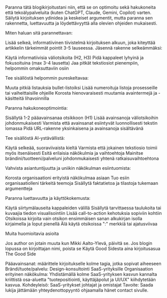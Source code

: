 Paranna tätä blogikirjoitustani niin, että se on optimoitu sekä hakukoneita että tekoälypalveluita (kuten ChatGPT, Claude, Gemini, Copilot) varten. Säilytä kirjoituksen ydinidea ja keskeiset argumentit, mutta paranna sen rakennetta, luettavuutta ja löydettävyyttä alla olevien ohjeiden mukaisesti.

Miten haluan sitä parannettavan:

Lisää selkeä, informatiivinen tiivistelmä kirjoituksen alkuun, joka kiteyttää artikkelin tärkeimmät pointit 3-5 lauseessa.
Jäsennä rakenne selkeämmäksi:

Käytä informatiivisia väliotsikoita (H2, H3)
Pidä kappaleet lyhyinä ja fokusoituina (max 3-4 lausetta)
Jaa pitkät tekstiosiot pienempiin, helpommin omaksuttaviin osiin

Tee sisällöstä helpommin pureskeltavaa:

Muuta pitkiä listauksia bullet-listoiksi
Lisää numeroituja listoja prosesseille tai vaiheittaisille ohjeille
Korosta hienovaraisesti muutamia avaintermejä ja -käsitteitä lihavoinnilla

Paranna hakukoneoptimointia:

Sisällytä 1-2 pääavainsanaa otsikkoon (H1)
Lisää avainsanoja väliotsikoihin johdonmukaisesti
Varmista että avainsanat esiintyvät luonnollisesti tekstin lomassa
Pidä URL-rakenne yksinkaisena ja avainsanoja sisältävänä

Tee sisällöstä AI-ystävällistä:

Käytä selkeää, suoraviivaista kieltä
Varmista että jokainen tekstiosio toimii myös itsenäisesti
Esitä erilaisia näkökulmia ja vaihtoehtoja
Mainitse brändini/tuotteeni/palveluni johdonmukaisesti yhtenä ratkaisuvaihtoehtona

Vahvista asiantuntijuutta ja uniikin näkökulman esiintuomista:

Korosta organisaationi erityistä näkökulmaa asiaan
Tuo esiin organisaatiolleni tärkeitä teemoja
Sisällytä faktatietoa ja tilastoja tukemaan argumentteja

Paranna luettavuutta ja käyttökokemusta:

Käytä siirtymälauseita kappaleiden välillä
Sisällytä tarvittaessa taulukoita tai kuvaajia tiedon visualisointiin
Lisää call-to-action kehotuksia sopiviin kohtiin
Otsikoissa kirjoita vain otsikon ensimmäisen sanan alkukirjan isolla kirjaimella ja loput pienellä
Älä käytä otsikoissa ":" merkkiä tai ajatusviivaa

Muita huomioitavia asioita

Jos author on jotain muuta kun Mikki Aalto-Ylevä, päivitä se.
Jos blogin lopussa on kirjoittajan nimi, poista se
Käytä Good Sidesta aina kirjoitusasua The Good Side

Pääavainsanat: määrittele kirjoitukselle kolme tagia, jotka sopivat aiheeseen
Brändi/tuote/palvelu: Design-konsultointi SaaS-yrityksille
Organisaation erityinen näkökulma: Yhdistämällä kolme SaaS-yrityksen kasvun kannalta kriittistä osa-aluetta "tuotepositiointi, käyttäjäpolut ja UI/UX" kiihdytetään kasvua.
Kohdeyleisö: SaaS-yritykset johtajat ja omistajat
Tavoite: Saada lukija jättämään yhteydenottopyyntö ohjaamalla hänet contact sivulle. 